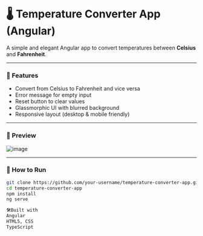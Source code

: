 
# 🌡️ Temperature Converter App (Angular)

A simple and elegant Angular app to convert temperatures between **Celsius** and **Fahrenheit**.

---
### 🔧 Features
- Convert from Celsius to Fahrenheit and vice versa
- Error message for empty input
- Reset button to clear values
- Glassmorphic UI with blurred background
- Responsive layout (desktop & mobile friendly)

---
### 📸 Preview

![image](https://github.com/user-attachments/assets/3408f4e6-529d-46e6-820b-f2721b128c96)

---
### 🚀 How to Run

```bash
git clone https://github.com/your-username/temperature-converter-app.git
cd temperature-converter-app
npm install
ng serve

🛠️Built with
Angular
HTML5, CSS
TypeScript

